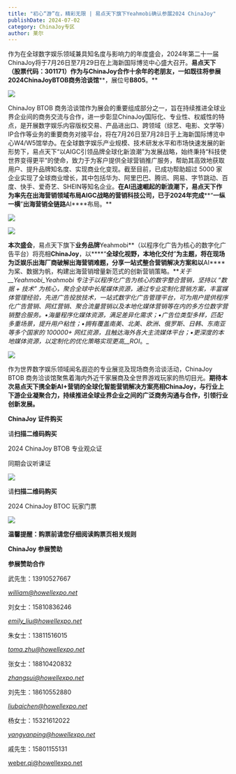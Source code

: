 ```yaml
---
title: "初心“游”在，精彩无限 | 易点天下旗下Yeahmobi确认参展2024 ChinaJoy"
publishDate: 2024-07-02
category: ChinaJoy专区
author: 莱尔
---
```


作为在全球数字娱乐领域兼具知名度与影响力的年度盛会，2024年第二十一届ChinaJoy将于7月26日至7月29日在上海新国际博览中心盛大召开。**易点天下（股票代码：****301171****）作为与****ChinaJoy****合作十余年的老朋友，一如既往将参展****2024ChinaJoyBTOB****商****务****洽谈馆****，展位号****B805****。**

![](https://ec-net-1251389766.cos.ap-shanghai.myqcloud.com/wp-content/uploads/2024/07/20240702203750621-1024x795.jpg)

ChinaJoy BTOB 商务洽谈馆作为展会的重要组成部分之一，旨在持续推进全球业界企业间的商务交流与合作，进一步彰显ChinaJoy国际化、专业性、权威性的特点，是开展数字娱乐内容版权交易、产品进出口、跨领域（综艺、电影、文学等）IP合作等业务的重要商务对接平台，将在7月26日至7月28日于上海新国际博览中心W4/W5馆举办。在全球数字娱乐产业规模、技术研发水平和市场快速发展的新形势下，易点天下“以AIGC引领品牌全球化新浪潮”为发展战略，始终秉持“科技使世界变得更平”的使命，致力于为客户提供全球营销推广服务，帮助其高效地获取用户、提升品牌知名度、实现商业化变现。截至目前，已成功帮助超过 5000 家企业实现了全球商业增长，其中包括华为、阿里巴巴、腾讯、网易、字节跳动、百度、快手、爱奇艺、SHEIN等知名企业。**在****AI****迅速崛起的新浪潮下，易点天下作为率先在出海营销领域布局****AIGC****战略的营销科技公司，已于****2024****年完成****“****一纵一横****”****出海营销全链路****AI****布局。**

![](https://ec-net-1251389766.cos.ap-shanghai.myqcloud.com/wp-content/uploads/2024/07/20240702203759243-1024x576.jpg)

![](https://ec-net-1251389766.cos.ap-shanghai.myqcloud.com/wp-content/uploads/2024/07/20240702203805602-1024x576.jpg)

**本次盛会**，易点天下旗下**业务品牌**Yeahmobi**（以程序化广告为核心的数字化广告平台）将亮相****ChinaJoy****，以****“****全球化视野，本地化交付****”****为主题，将在现场为泛娱乐出海厂商破解出海营销难题，分享一站式整合营销解决方案和以****AI****为桨、数据为帆，构建出海营销增量新范式的创新营销策略。**_关于__Yeahmobi_Yeahmobi 专注于以程序化广告为核心的数字整合营销，坚持以 “数据 + 技术” 为核心，聚合全球中长尾媒体资源，通过专业定制化营销方案，丰富媒体管理经验，先进广告投放技术，一站式数字化广告管理平台，可为用户提供程序化广告营销、网红营销、聚合流量营销以及本地化媒体营销等在内的多方位数字营销整合服务。•_海量程序化媒体资源，满足差异化需求；_•_广告位类型多样，匹配多重场景，提升用户粘性；_•_拥有覆盖南美、北美、欧洲、俄罗斯、日韩、东南亚等多个国家的_ _100000+_ _网红资源，且触达海外各大主流媒体平台；_•_更深度的本地媒体资源，以定制化的优化策略实现更高__ROI__。_

![](https://ec-net-1251389766.cos.ap-shanghai.myqcloud.com/wp-content/uploads/2024/07/20240702203810132-1024x576.jpg)

作为世界数字娱乐领域闻名遐迩的专业展览及现场商务洽谈活动，ChinaJoy BTOB 商务洽谈馆聚焦着海内外近千家展商及全世界游戏玩家的热切目光。**期待本次易点天下携全新****AI+****营销的全球化智能营销解决方案亮相****ChinaJoy****，与行业上下游企业凝聚合力，持续推进全球业界企业之间的广泛商务沟通与合作，引领行业创新发展。**

**ChinaJoy** **证件购买**

  
请**扫描二维码购买**

2024 ChinaJoy BTOB 专业观众证

同期会议听课证

![](https://ec-net-1251389766.cos.ap-shanghai.myqcloud.com/wp-content/uploads/2024/07/20240702203817968.png)

请**扫描二维码购买**

2024 ChinaJoy BTOC 玩家门票

![](https://ec-net-1251389766.cos.ap-shanghai.myqcloud.com/wp-content/uploads/2024/07/20240702203820862.png)

**温馨提醒：购票前请您仔细阅读购票页相关规则**

**ChinaJoy** **参展赞助**

**参展赞助合作**

武先生：13910527667

[_william@howellexpo.net_](mailto:william@howellexpo.net)

刘女士：15810836246

[_emily\_liu@howellexpo.net_](mailto:emily_liu@howellexpo.net)

朱女士：13811516015

[_toma.zhu@howellexpo.net_](mailto:toma.zhu@howellexpo.net)

张女士：18810420832

[_zhangsui@howellexpo.net_](mailto:zhangsui@howellexpo.net)

刘先生：18610552880

[_liubaichen@howellexpo.net_](mailto:liubaichen@howellexpo.net)

杨女士：15321612022

[_yangyanping@howellexpo.net_](mailto:yangyanping@howellexpo.net)

戚先生：15801155131

weber.qi@howellexpo.net
